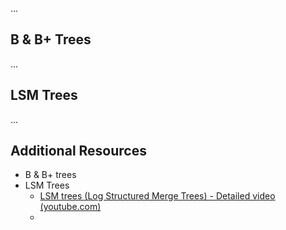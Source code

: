 ...

## B & B+ Trees
...

## LSM Trees
...



## Additional Resources

- B & B+ trees
- LSM Trees
	- [LSM trees (Log Structured Merge Trees) - Detailed video (youtube.com)](https://www.youtube.com/watch?v=oUNjDHYFES8)
	- 